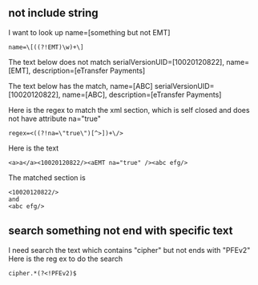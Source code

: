 
## not include string
I want to look up name=[something but not EMT]
```
name=\[((?!EMT)\w)+\]
``` 
The text below does not match 
serialVersionUID=[10020120822], name=[EMT], description=[eTransfer Payments]

The text below has the match, name=[ABC]
serialVersionUID=[10020120822], name=[ABC], description=[eTransfer Payments]

Here is the regex to match the xml section, which is self closed and does not have attribute na="true" 
```
regex=<((?!na=\"true\")[^>])+\/>  
```
Here is the text   
```
<a>a</a><10020120822/><aEMT na="true" /><abc efg/>  
```
The matched section is 
```
<10020120822/> 
and 
<abc efg/>
```  

## search something not end with specific text
I need search the text which contains "cipher" but not ends with "PFEv2"
Here is the reg ex to do the search
```
cipher.*(?<!PFEv2)$
```
